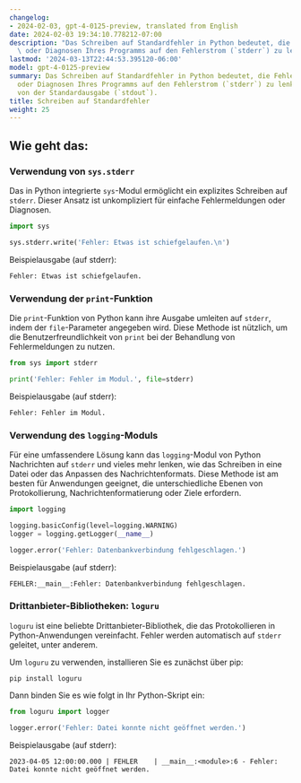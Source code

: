 ```yaml
---
changelog:
- 2024-02-03, gpt-4-0125-preview, translated from English
date: 2024-02-03 19:34:10.778212-07:00
description: "Das Schreiben auf Standardfehler in Python bedeutet, die Fehlermeldungen\
  \ oder Diagnosen Ihres Programms auf den Fehlerstrom (`stderr`) zu lenken, getrennt\u2026"
lastmod: '2024-03-13T22:44:53.395120-06:00'
model: gpt-4-0125-preview
summary: Das Schreiben auf Standardfehler in Python bedeutet, die Fehlermeldungen
  oder Diagnosen Ihres Programms auf den Fehlerstrom (`stderr`) zu lenken, getrennt
  von der Standardausgabe (`stdout`).
title: Schreiben auf Standardfehler
weight: 25
---
```


## Wie geht das:


### Verwendung von `sys.stderr`
Das in Python integrierte `sys`-Modul ermöglicht ein explizites Schreiben auf `stderr`. Dieser Ansatz ist unkompliziert für einfache Fehlermeldungen oder Diagnosen.

```python
import sys

sys.stderr.write('Fehler: Etwas ist schiefgelaufen.\n')
```
Beispielausgabe (auf stderr):
```
Fehler: Etwas ist schiefgelaufen.
```

### Verwendung der `print`-Funktion
Die `print`-Funktion von Python kann ihre Ausgabe umleiten auf `stderr`, indem der `file`-Parameter angegeben wird. Diese Methode ist nützlich, um die Benutzerfreundlichkeit von `print` bei der Behandlung von Fehlermeldungen zu nutzen.
```python
from sys import stderr

print('Fehler: Fehler im Modul.', file=stderr)
```
Beispielausgabe (auf stderr):
```
Fehler: Fehler im Modul.
```

### Verwendung des `logging`-Moduls
Für eine umfassendere Lösung kann das `logging`-Modul von Python Nachrichten auf `stderr` und vieles mehr lenken, wie das Schreiben in eine Datei oder das Anpassen des Nachrichtenformats. Diese Methode ist am besten für Anwendungen geeignet, die unterschiedliche Ebenen von Protokollierung, Nachrichtenformatierung oder Ziele erfordern.
```python
import logging

logging.basicConfig(level=logging.WARNING)
logger = logging.getLogger(__name__)

logger.error('Fehler: Datenbankverbindung fehlgeschlagen.')
```
Beispielausgabe (auf stderr):
```
FEHLER:__main__:Fehler: Datenbankverbindung fehlgeschlagen.
```

### Drittanbieter-Bibliotheken: `loguru`
`loguru` ist eine beliebte Drittanbieter-Bibliothek, die das Protokollieren in Python-Anwendungen vereinfacht. Fehler werden automatisch auf `stderr` geleitet, unter anderem.

Um `loguru` zu verwenden, installieren Sie es zunächst über pip:
```shell
pip install loguru
```

Dann binden Sie es wie folgt in Ihr Python-Skript ein:
```python
from loguru import logger

logger.error('Fehler: Datei konnte nicht geöffnet werden.')
```
Beispielausgabe (auf stderr):
```
2023-04-05 12:00:00.000 | FEHLER    | __main__:<module>:6 - Fehler: Datei konnte nicht geöffnet werden.
```
